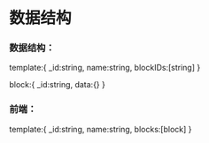 # 数据结构


### 数据结构：

template:{
	_id:string,
	name:string,
	blockIDs:[string]
}

block:{
	_id:string,
	data:{}
}

### 前端：

template:{
	_id:string,
	name:string,
	blocks:[block]
}